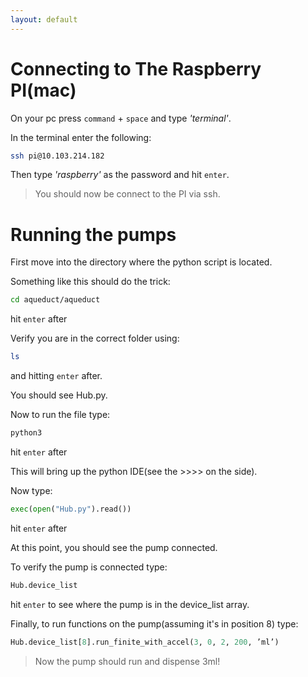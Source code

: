 ```yaml
---
layout: default
---
```


# Connecting to The Raspberry PI(mac)

On your pc press `command` + `space` and type _'terminal'_.

In the terminal enter the following:

```bash
ssh pi@10.103.214.182
```

Then type _'raspberry'_ as the password and hit `enter`.

> You should now be connect to the PI via ssh.



# Running the pumps

First move into the directory where the python script is located.

Something like this should do the trick:

```bash
cd aqueduct/aqueduct
```

hit `enter` after

Verify you are in the correct folder using:

```bash
ls
```

and hitting `enter` after.

You should see Hub.py.

Now to run the file type:

```bash
python3
```

hit `enter` after

This will bring up the python IDE(see the >>>> on the side).

Now type:

```python
exec(open("Hub.py").read())
```

hit `enter` after

At this point, you should see the pump connected.

To verify the pump is connected type:

```python
Hub.device_list
```

hit `enter` to see where the pump is in the device_list array.

Finally, to run functions on the pump(assuming it's in position 8) type:

```python
Hub.device_list[8].run_finite_with_accel(3, 0, 2, 200, ’ml’)
```

>Now the pump should run and dispense 3ml!

<!--Text can be **bold**, _italic_, ~~strikethrough~~ or `keyword`.

[Link to another page](./another-page.html).

There should be whitespace between paragraphs.

There should be whitespace between paragraphs. We recommend including a README, or a file with information about your project.

# Header 1

This is a normal paragraph following a header. GitHub is a code hosting platform for version control and collaboration. It lets you and others work together on projects from anywhere.

## Header 2

> This is a blockquote following a header.
>
> When something is important enough, you do it even if the odds are not in your favor.

### Header 3

```js
// Javascript code with syntax highlighting.
var fun = function lang(l) {
  dateformat.i18n = require('./lang/' + l)
  return true;
}
```

```ruby
# Ruby code with syntax highlighting
GitHubPages::Dependencies.gems.each do |gem, version|
  s.add_dependency(gem, "= #{version}")
end
```

#### Header 4

*   This is an unordered list following a header.
*   This is an unordered list following a header.
*   This is an unordered list following a header.

##### Header 5

1.  This is an ordered list following a header.
2.  This is an ordered list following a header.
3.  This is an ordered list following a header.

###### Header 6

| head1        | head two          | three |
|:-------------|:------------------|:------|
| ok           | good swedish fish | nice  |
| out of stock | good and plenty   | nice  |
| ok           | good `oreos`      | hmm   |
| ok           | good `zoute` drop | yumm  |

### There's a horizontal rule below this.

* * *

### Here is an unordered list:

*   Item foo
*   Item bar
*   Item baz
*   Item zip

### And an ordered list:

1.  Item one
1.  Item two
1.  Item three
1.  Item four

### And a nested list:

- level 1 item
  - level 2 item
  - level 2 item
    - level 3 item
    - level 3 item
- level 1 item
  - level 2 item
  - level 2 item
  - level 2 item
- level 1 item
  - level 2 item
  - level 2 item
- level 1 item

### Small image

![Octocat](https://github.githubassets.com/images/icons/emoji/octocat.png)

### Large image

![Branching](https://guides.github.com/activities/hello-world/branching.png)


### Definition lists can be used with HTML syntax.

<dl>
<dt>Name</dt>
<dd>Godzilla</dd>
<dt>Born</dt>
<dd>1952</dd>
<dt>Birthplace</dt>
<dd>Japan</dd>
<dt>Color</dt>
<dd>Green</dd>
</dl>

```
Long, single-line code blocks should not wrap. They should horizontally scroll if they are too long. This line should be long enough to demonstrate this.
```

```
The final element.
```-->

